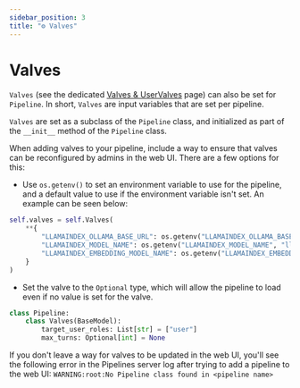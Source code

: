 ```yaml
---
sidebar_position: 3
title: "⚙️ Valves"
---
```


# Valves

`Valves` (see the dedicated [Valves & UserValves](/docs/features/plugin/valves/index.mdx) page) can also be set for `Pipeline`. In short, `Valves` are input variables that are set per pipeline.

`Valves` are set as a subclass of the `Pipeline` class, and initialized as part of the `__init__` method of the `Pipeline` class.

When adding valves to your pipeline, include a way to ensure that valves can be reconfigured by admins in the web UI. There are a few options for this:

- Use `os.getenv()` to set an environment variable to use for the pipeline, and a default value to use if the environment variable isn't set. An example can be seen below:

```python
self.valves = self.Valves(
    **{
        "LLAMAINDEX_OLLAMA_BASE_URL": os.getenv("LLAMAINDEX_OLLAMA_BASE_URL", "http://localhost:11434"),
        "LLAMAINDEX_MODEL_NAME": os.getenv("LLAMAINDEX_MODEL_NAME", "llama3"),
        "LLAMAINDEX_EMBEDDING_MODEL_NAME": os.getenv("LLAMAINDEX_EMBEDDING_MODEL_NAME", "nomic-embed-text"),
    }
)
```

- Set the valve to the `Optional` type, which will allow the pipeline to load even if no value is set for the valve.

```python
class Pipeline:
    class Valves(BaseModel):
        target_user_roles: List[str] = ["user"]
        max_turns: Optional[int] = None
```

If you don't leave a way for valves to be updated in the web UI, you'll see the following error in the Pipelines server log after trying to add a pipeline to the web UI:
`WARNING:root:No Pipeline class found in <pipeline name>`

